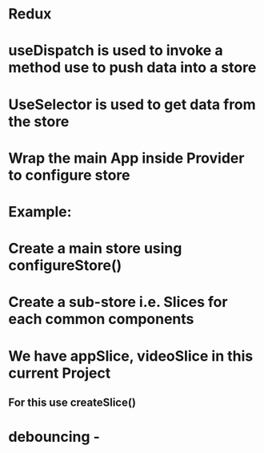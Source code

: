 # Redux
#
# useDispatch is used to invoke a method use to push data into a store
# UseSelector is used to get data from the store
# Wrap the main App inside Provider to configure store
# Example: <Provider store={appStore}> </Provider>
# Create a main store using configureStore()
# Create a sub-store i.e. Slices for each common components 
# We have appSlice, videoSlice in this current Project
## For this use createSlice()
# debouncing - 
<!-- Search debouncing is a technique used to delay the execution of a search function until a certain period has passed without additional input, usually in real-time search applications like autocomplete or live search.

Here’s how it works and why it’s useful:

Delay in Execution: Debouncing adds a slight delay (say, 300 milliseconds) after a user stops typing before the search request is sent to the server. If the user types more characters within that delay period, the timer resets. This way, a search is only performed once typing has truly paused.

Reduces API Requests: Without debouncing, each keystroke might trigger a search request, potentially leading to an overwhelming number of requests. Debouncing consolidates these into a single request, reducing server load and network traffic.

Improves User Experience: By avoiding excessive requests, debouncing makes the search smoother and faster, minimizing the delay and loading spinners between inputs, especially in applications where instant feedback is expected. -->
#
#
#
#
#
#
#
#
##
#